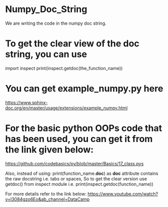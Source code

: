 # Numpy_Doc_String
We are writing the code in the numpy doc string.

# To get the clear view of the doc string, you can use 
import inspect
print(inspect.getdoc(the_function_name))

# You can get example_numpy.py here
https://www.sphinx-doc.org/en/master/usage/extensions/example_numpy.html 

# For the basic python OOPs code that has been used, you can get it from the link given below:

https://github.com/codebasics/py/blob/master/Basics/17_class.pys

Also, instead of using:
print(function_name.__doc__) as __doc__ attribute contains the raw docstring i.e. tabs or spaces, So to get the clear version  use getdoc() from inspect module i.e. print(inspect.getdoc(function_name)) 

For more details refer to the link below:
https://www.youtube.com/watch?v=l3084gzo6Eo&ab_channel=DataCamp